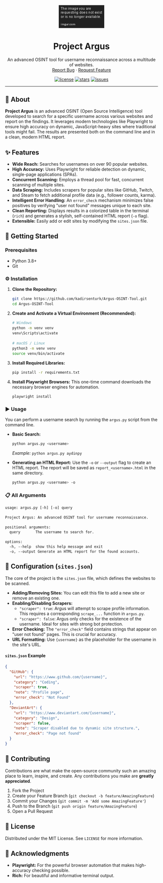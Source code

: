 <div align="center">
  <br />
  <p>
    <a href="https://github.com/kadirsenturk/Argus-OSINT-Tool"><img src="assets/logo.png" alt="Argus Logo" width="150" /></a>
  </p>
  <h1 align="center"><b>Project Argus</b></h1>
  <p align="center">
    An advanced OSINT tool for username reconnaissance across a multitude of websites.
    <br />
    <a href="https://github.com/kadirsenturk/Argus-OSINT-Tool/issues/new?template=bug_report.md">Report Bug</a>
    ·
    <a href="https://github.com/kadirsenturk/Argus-OSINT-Tool/issues/new?template=feature_request.md">Request Feature</a>
  </p>

  <p align="center">
    <a href="/LICENSE"><img src="https://img.shields.io/github/license/kadirsenturk/Argus-OSINT-Tool?style=for-the-badge" alt="license"></a>
    <a href="https://github.com/kadirsenturk/Argus-OSINT-Tool/stargazers"><img src="https://img.shields.io/github/stars/kadirsenturk/Argus-OSINT-Tool?style=for-the-badge" alt="stars"></a>
    <a href="https://github.com/kadirsenturk/Argus-OSINT-Tool/issues"><img src="https://img.shields.io/github/issues/kadirsenturk/Argus-OSINT-Tool?style=for-the-badge" alt="issues"></a>
  </p>
</div>

---

## 📖 About

**Project Argus** is an advanced OSINT (Open Source Intelligence) tool developed to search for a specific username across various websites and report on the findings. It leverages modern technologies like Playwright to ensure high accuracy on dynamic, JavaScript-heavy sites where traditional tools might fail. The results are presented both on the command line and in a clean, modern HTML report.

## ✨ Features

-   **Wide Reach:** Searches for usernames on over 90 popular websites.
-   **High Accuracy:** Uses Playwright for reliable detection on dynamic, single-page applications (SPAs).
-   **Concurrent Scanning:** Employs a thread pool for fast, concurrent scanning of multiple sites.
-   **Data Scraping:** Includes scrapers for popular sites like GitHub, Twitch, and Steam to fetch additional profile data (e.g., follower counts, karma).
-   **Intelligent Error Handling:** An `error_check` mechanism minimizes false positives by verifying "user not found" messages unique to each site.
-   **Clean Reporting:** Displays results in a colorized table in the terminal (`rich`) and generates a stylish, self-contained HTML report (`-o` flag).
-   **Extensible:** Easily add or edit sites by modifying the `sites.json` file.

## 🚀 Getting Started

### Prerequisites

-   Python 3.8+
-   Git

### ⚙️ Installation

1.  **Clone the Repository:**
    ```bash
    git clone https://github.com/kadirsenturk/Argus-OSINT-Tool.git
    cd Argus-OSINT-Tool
    ```

2.  **Create and Activate a Virtual Environment (Recommended):**
    ```bash
    # Windows
    python -m venv venv
    venv\Scripts\activate

    # macOS / Linux
    python3 -m venv venv
    source venv/bin/activate
    ```

3.  **Install Required Libraries:**
    ```bash
    pip install -r requirements.txt
    ```

4.  **Install Playwright Browsers:**
    This one-time command downloads the necessary browser engines for automation.
    ```bash
    playwright install
    ```

### ▶️ Usage

You can perform a username search by running the `argus.py` script from the command line.

-   **Basic Search:**
    ```bash
    python argus.py <username>
    ```
    *Example:* `python argus.py aydinpy`

-   **Generating an HTML Report:**
    Use the `-o` or `--output` flag to create an HTML report. The report will be saved as `report_<username>.html` in the same directory.
    ```bash
    python argus.py <username> -o
    ```

### 📋 All Arguments
```
usage: argus.py [-h] [-o] query

Project Argus: An advanced OSINT tool for username reconnaissance.

positional arguments:
  query       The username to search for.

options:
  -h, --help  show this help message and exit
  -o, --output Generate an HTML report for the found accounts.
```

## 🔧 Configuration (`sites.json`)

The core of the project is the `sites.json` file, which defines the websites to be scanned.

-   **Adding/Removing Sites:** You can edit this file to add a new site or remove an existing one.
-   **Enabling/Disabling Scrapers:**
    -   `"scraper": true`: Argus will attempt to scrape profile information. This requires a corresponding `scrape_...` function in `argus.py`.
    -   `"scraper": false`: Argus only checks for the existence of the username. Ideal for sites with strong bot protection.
-   **Error Checking:** The `"error_check"` field contains strings that appear on "user not found" pages. This is crucial for accuracy.
-   **URL Formatting:** Use `{username}` as the placeholder for the username in the site's URL.

#### `sites.json` Example
```json
{
  "GitHub": {
    "url": "https://www.github.com/{username}",
    "category": "Coding",
    "scraper": true,
    "note": "Profile page",
    "error_check": "Not Found"
  },
  "DeviantArt": {
    "url": "https://www.deviantart.com/{username}",
    "category": "Design",
    "scraper": false,
    "note": "Scraper disabled due to dynamic site structure.",
    "error_check": "Page not found"
  }
}
```

## 🤝 Contributing

Contributions are what make the open-source community such an amazing place to learn, inspire, and create. Any contributions you make are **greatly appreciated**.

1.  Fork the Project
2.  Create your Feature Branch (`git checkout -b feature/AmazingFeature`)
3.  Commit your Changes (`git commit -m 'Add some AmazingFeature'`)
4.  Push to the Branch (`git push origin feature/AmazingFeature`)
5.  Open a Pull Request

## 📄 License

Distributed under the MIT License. See `LICENSE` for more information.

## 🙏 Acknowledgments

-   **Playwright:** For the powerful browser automation that makes high-accuracy checking possible.
-   **Rich:** For beautiful and informative terminal output.
